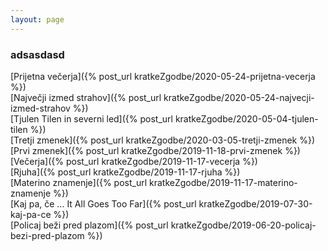 ```yaml
---
layout: page
---
```

[//]: <>
### adsasdasd

[Prijetna večerja]({% post_url kratkeZgodbe/2020-05-24-prijetna-vecerja %}) <br/>
[Največji izmed strahov]({% post_url kratkeZgodbe/2020-05-24-najvecji-izmed-strahov %}) <br/>
[Tjulen Tilen in severni led]({% post_url kratkeZgodbe/2020-05-04-tjulen-tilen %}) <br/>
[Tretji zmenek]({% post_url kratkeZgodbe/2020-03-05-tretji-zmenek %}) <br/>
[Prvi zmenek]({% post_url kratkeZgodbe/2019-11-18-prvi-zmenek %}) <br/>
[Večerja]({% post_url kratkeZgodbe/2019-11-17-vecerja %}) <br/>
[Rjuha]({% post_url kratkeZgodbe/2019-11-17-rjuha %}) <br/>
[Materino znamenje]({% post_url kratkeZgodbe/2019-11-17-materino-znamenje %}) <br/>
[Kaj pa, če ... It All Goes Too Far]({% post_url kratkeZgodbe/2019-07-30-kaj-pa-ce %}) <br/>
[Policaj beži pred plazom]({% post_url kratkeZgodbe/2019-06-20-policaj-bezi-pred-plazom %}) <br/>

